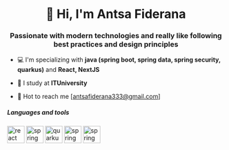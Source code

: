 <h1 align="center">👋 Hi, I'm Antsa Fiderana</h1>
<h3 align="center">Passionate with modern technologies and really like following best practices and design principles</h3>

- 💻 I'm specializing with **java (spring boot, spring data, spring security, quarkus)**  and **React, NextJS**

- 🏫 I study at **ITUniversity**

- 📧 Hot to reach me [antsafiderana333@gmail.com]

<h5>Languages and tools</h5>
<p align="left"><img src="https://www.vectorlogo.zone/logos/reactjs/reactjs-icon.svg" alt="react" width="40" height="40"/>     <img src="https://www.vectorlogo.zone/logos/springio/springio-icon.svg" alt="spring" width="40" height="40"/>
  <img src=“https://raw.githubusercontent.com/get-icon/geticon/fc0f660daee147afb4a56c64e12bde6486b73e39/icons/quarkus-icon.svg” alt="quarkus" width="40" height="40"/>
  <img src=“https://www.vectorlogo.zone/logos/docker/docker-icon.svg” alt="spring" width="40" height="40"/>
  <img  src=“https://www.vectorlogo.zone/logos/kubernetes/kubernetes-icon.svg” alt="spring" width="40" height="40"/>
</p>

<!---
AntsaC/AntsaC is a ✨ special ✨ repository because its `README.md` (this file) appears on your GitHub profile.
You can click the Preview link to take a look at your changes.
--->
